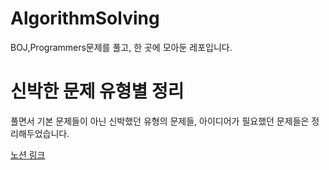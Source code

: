 # AlgorithmSolving
BOJ,Programmers문제를 풀고, 한 곳에 모아둔 레포입니다.


# 신박한 문제 유형별 정리
풀면서 기본 문제들이 아닌 신박했던 유형의 문제들, 아이디어가 필요했던 문제들은 정리해두었습니다.

[노션 링크](https://bottlenose-daphne-6cb.notion.site/18e8d7f83371446aab45b2fd19e1053a)
